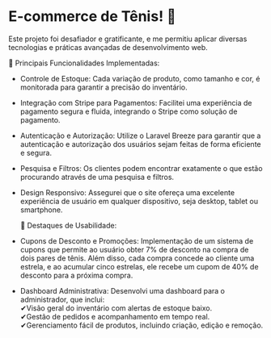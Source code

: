 <h1>E-commerce de Tênis! 👟</h1>
<p>
    Este projeto foi desafiador e gratificante, e me permitiu aplicar diversas tecnologias e práticas avançadas de desenvolvimento web.
</p>
<p>
           🔸 Principais Funcionalidades Implementadas:

- Controle de Estoque: Cada variação de produto, como tamanho e cor, é monitorada para garantir a precisão do inventário.

- Integração com Stripe para Pagamentos: Facilitei uma experiência de pagamento segura e fluida, integrando o Stripe como solução de pagamento.

- Autenticação e Autorização: Utilize o Laravel Breeze para garantir que a autenticação e autorização dos usuários sejam feitas de forma eficiente e segura.

- Pesquisa e Filtros: Os clientes podem encontrar exatamente o que estão procurando através de uma pesquisa e filtros.

- Design Responsivo: Assegurei que o site ofereça uma excelente experiência de usuário em qualquer dispositivo, seja desktop, tablet ou smartphone.


  🔸 Destaques de Usabilidade:
 
- Cupons de Desconto e Promoções: Implementação de um sistema de cupons que permite ao usuário obter 7% de desconto na compra de dois pares de tênis. Além disso, cada compra concede ao cliente uma estrela, e ao acumular cinco estrelas, ele recebe um cupom de 40% de desconto para a próxima compra.

- Dashboard Administrativa: Desenvolvi uma dashboard para o administrador, que inclui: <br>
✔Visão geral do inventário com alertas de estoque baixo. <br>
✔Gestão de pedidos e acompanhamento em tempo real. <br>
✔Gerenciamento fácil de produtos, incluindo criação, edição e remoção.
</p>
